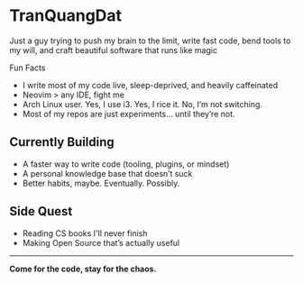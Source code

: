 # TranQuangDat

Just a guy trying to push my brain to the limit, write fast code, bend tools to my will, and craft beautiful software that runs like magic

Fun Facts

- I write most of my code live, sleep-deprived, and heavily caffeinated
- Neovim > any IDE, fight me  
- Arch Linux user. Yes, I use i3. Yes, I rice it. No, I’m not switching.  
- Most of my repos are just experiments… until they’re not.  

## Currently Building

- A faster way to write code (tooling, plugins, or mindset)
- A personal knowledge base that doesn’t suck
- Better habits, maybe. Eventually. Possibly.

## Side Quest
- Reading CS books I'll never finish
- Making Open Source that’s actually useful
---

**Come for the code, stay for the chaos.**
